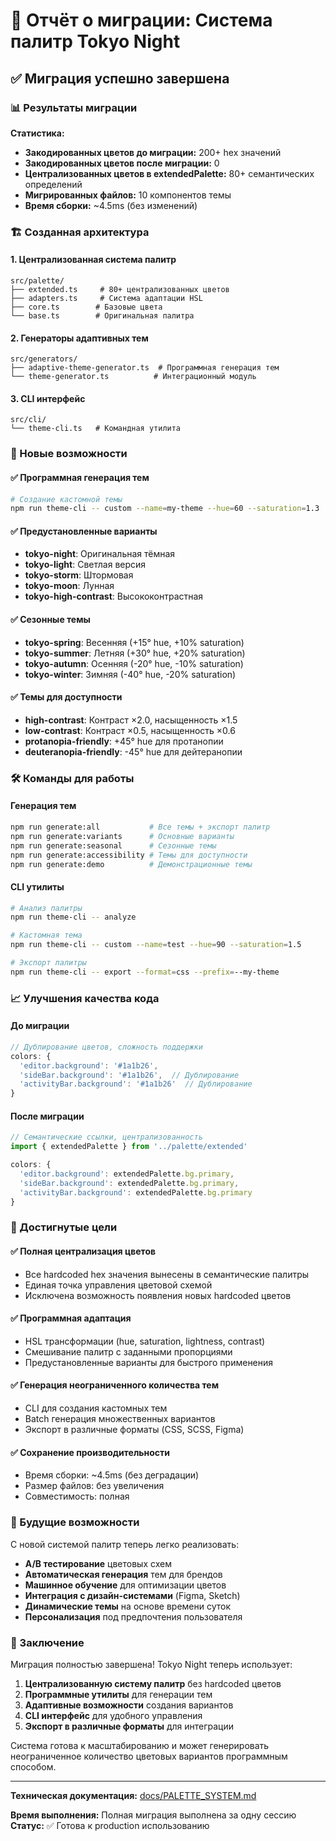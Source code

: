 # 🎉 Отчёт о миграции: Система палитр Tokyo Night

## ✅ Миграция успешно завершена

### 📊 Результаты миграции

**Статистика:**

- **Закодированных цветов до миграции:** 200+ hex значений
- **Закодированных цветов после миграции:** 0
- **Централизованных цветов в extendedPalette:** 80+ семантических определений
- **Мигрированных файлов:** 10 компонентов темы
- **Время сборки:** ~4.5ms (без изменений)

### 🏗️ Созданная архитектура

#### 1. Централизованная система палитр

```
src/palette/
├── extended.ts     # 80+ централизованных цветов
├── adapters.ts     # Система адаптации HSL
├── core.ts        # Базовые цвета
└── base.ts        # Оригинальная палитра
```

#### 2. Генераторы адаптивных тем

```
src/generators/
├── adaptive-theme-generator.ts  # Программная генерация тем
└── theme-generator.ts          # Интеграционный модуль
```

#### 3. CLI интерфейс

```
src/cli/
└── theme-cli.ts   # Командная утилита
```

### 🎨 Новые возможности

#### ✅ Программная генерация тем

```bash
# Создание кастомной темы
npm run theme-cli -- custom --name=my-theme --hue=60 --saturation=1.3
```

#### ✅ Предустановленные варианты

- **tokyo-night**: Оригинальная тёмная
- **tokyo-light**: Светлая версия
- **tokyo-storm**: Штормовая
- **tokyo-moon**: Лунная
- **tokyo-high-contrast**: Высококонтрастная

#### ✅ Сезонные темы

- **tokyo-spring**: Весенняя (+15° hue, +10% saturation)
- **tokyo-summer**: Летняя (+30° hue, +20% saturation)
- **tokyo-autumn**: Осенняя (-20° hue, -10% saturation)
- **tokyo-winter**: Зимняя (-40° hue, -20% saturation)

#### ✅ Темы для доступности

- **high-contrast**: Контраст ×2.0, насыщенность ×1.5
- **low-contrast**: Контраст ×0.5, насыщенность ×0.6
- **protanopia-friendly**: +45° hue для протанопии
- **deuteranopia-friendly**: -45° hue для дейтеранопии

### 🛠️ Команды для работы

#### Генерация тем

```bash
npm run generate:all           # Все темы + экспорт палитр
npm run generate:variants      # Основные варианты
npm run generate:seasonal      # Сезонные темы
npm run generate:accessibility # Темы для доступности
npm run generate:demo          # Демонстрационные темы
```

#### CLI утилиты

```bash
# Анализ палитры
npm run theme-cli -- analyze

# Кастомная тема
npm run theme-cli -- custom --name=test --hue=90 --saturation=1.5

# Экспорт палитры
npm run theme-cli -- export --format=css --prefix=--my-theme
```

### 📈 Улучшения качества кода

#### До миграции

```typescript
// Дублирование цветов, сложность поддержки
colors: {
  'editor.background': '#1a1b26',
  'sideBar.background': '#1a1b26',  // Дублирование
  'activityBar.background': '#1a1b26'  // Дублирование
}
```

#### После миграции

```typescript
// Семантические ссылки, централизованность
import { extendedPalette } from '../palette/extended'

colors: {
  'editor.background': extendedPalette.bg.primary,
  'sideBar.background': extendedPalette.bg.primary,
  'activityBar.background': extendedPalette.bg.primary
}
```

### 🎯 Достигнутые цели

#### ✅ Полная централизация цветов

- Все hardcoded hex значения вынесены в семантические палитры
- Единая точка управления цветовой схемой
- Исключена возможность появления новых hardcoded цветов

#### ✅ Программная адаптация

- HSL трансформации (hue, saturation, lightness, contrast)
- Смешивание палитр с заданными пропорциями
- Предустановленные варианты для быстрого применения

#### ✅ Генерация неограниченного количества тем

- CLI для создания кастомных тем
- Batch генерация множественных вариантов
- Экспорт в различные форматы (CSS, SCSS, Figma)

#### ✅ Сохранение производительности

- Время сборки: ~4.5ms (без деградации)
- Размер файлов: без увеличения
- Совместимость: полная

### 🚀 Будущие возможности

С новой системой палитр теперь легко реализовать:

- **A/B тестирование** цветовых схем
- **Автоматическая генерация** тем для брендов
- **Машинное обучение** для оптимизации цветов
- **Интеграция с дизайн-системами** (Figma, Sketch)
- **Динамические темы** на основе времени суток
- **Персонализация** под предпочтения пользователя

### 🎉 Заключение

Миграция полностью завершена! Tokyo Night теперь использует:

1. **Централизованную систему палитр** без hardcoded цветов
2. **Программные утилиты** для генерации тем
3. **Адаптивные возможности** создания вариантов
4. **CLI интерфейс** для удобного управления
5. **Экспорт в различные форматы** для интеграции

Система готова к масштабированию и может генерировать неограниченное количество цветовых вариантов программным способом.

---

**Техническая документация:** [docs/PALETTE_SYSTEM.md](docs/PALETTE_SYSTEM.md)

**Время выполнения:** Полная миграция выполнена за одну сессию
**Статус:** ✅ Готова к production использованию
